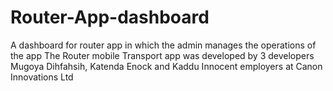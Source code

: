 # Router-App-dashboard
A dashboard for router app in which the admin manages the operations of the app
The Router mobile Transport app was developed by 3 developers Mugoya Dihfahsih, Katenda Enock and Kaddu Innocent employers at Canon Innovations Ltd


